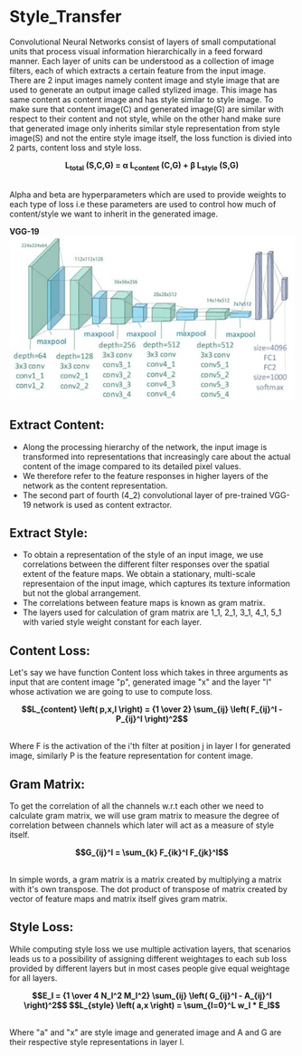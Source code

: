 # Style_Transfer
Convolutional Neural Networks consist of layers of small computational units that process visual information hierarchically in a feed forward manner. Each layer of units can be understood as a collection of image filters, each of which extracts a certain feature from the input image.  
There are 2 input images namely content image and style image that are used to generate an output image called stylized image. This image has same content as content image and has style similar to style image. To make sure that content image(C) and generated image(G) are similar with respect to their content and not style, while on the other hand make sure that generated image only inherits similar style representation from style image(S) and not the entire style image itself, the loss function is divied into 2 parts, content loss and style loss.<br>
<p align='center'>
  <b>
    L<sub>total</sub> (S,C,G) = α L<sub>content</sub> (C,G) + β L<sub>style</sub> (S,G)
  </b>
</p><br>
Alpha and beta are hyperparameters which are used to provide weights to each type of loss i.e these parameters are used to control how much of content/style we want to inherit in the generated image.<br>

**VGG-19**<br>
![VGG-19 layers](https://raw.githubusercontent.com/DiwakarBasnet/Style_Transfer/main/VGG-19.jpg?token=GHSAT0AAAAAABYAO27KX2KFM5IJXH4E4YUUY5RGK5Q)

## Extract Content:
* Along the processing hierarchy of the network, the input image is transformed into representations that increasingly care about the actual content of the image compared to its detailed pixel values.
* We therefore refer to the feature responses in higher layers of the network as the content representation.
* The second part of fourth (4_2) convolutional layer of pre-trained VGG-19 network is used as content extractor.

## Extract Style:
* To obtain a representation of the style of an input image, we use correlations between the different filter responses over the spatial extent of the feature maps. We obtain a stationary, multi-scale representaion of the input image, which captures its texture information but not the global arrangement.
* The correlations between feature maps is known as gram matrix.
* The layers used for calculation of gram matrix are 1_1, 2_1, 3_1, 4_1, 5_1 with varied style weight constant for each layer.

## Content Loss:
Let's say we have function Content loss which takes in three arguments as input that are content image "p", generated image "x" and the layer "l" whose activation we are going to use to compute loss.<br>
<p align='center'>
  <b>
    $$L_{content} \left( p,x,l \right) =  {1 \over 2} \sum_{ij} \left( F_{ij}^l - P_{ij}^l \right)^2$$
  </b>
</p><br>
Where F is the activation of the i'th filter at position j in layer l for generated image, similarly P is the feature representation for content image.

## Gram Matrix:
To get the correlation of all the channels w.r.t each other we need to calculate gram matrix, we will use gram matrix to measure the degree of correlation between channels which later will act as a measure of style itself.<br>
<p align='center'>
  <b>
    $$G_{ij}^l = \sum_{k} F_{ik}^l F_{jk}^l$$
  </b>
</p><br>
In simple words, a gram matrix is a matrix created by multiplying a matrix with it's own transpose. The dot product of transpose of matrix created by vector of feature maps and matrix itself gives gram matrix.

## Style Loss:
While computing style loss we use multiple activation layers, that scenarios leads us to a possibility of assigning different weightages to each sub loss provided by different layers but in most cases people give equal weightage for all layers.<br>
<p align='center'>
  <b>
    $$E_l = {1 \over 4 N_l^2 M_l^2} \sum_{ij} \left( G_{ij}^l - A_{ij}^l \right)^2$$
    $$L_{style} \left( a,x \right) = \sum_{l=0}^L w_l * E_l$$
  </b>
</p><br>
Where "a" and "x" are style image and generated image and A and G are their respective style representations in layer l.
